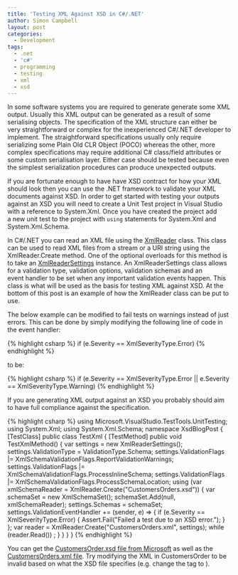 ```yaml
---
title: 'Testing XML Against XSD in C#/.NET'
author: Simon Campbell
layout: post
categories:
  - Development
tags:
  - .net
  - 'c#'
  - programming
  - testing
  - xml
  - xsd
---
```

In some software systems you are required to generate generate some XML output. Usually this XML output can be generated as a result of some serialising objects. The specification of the XML structure can either be very straightforward or complex for the inexperienced C#/.NET developer to implement. The straightforward specifications usually only require serializing some Plain Old CLR Object (POCO) whereas the other, more complex specifications may require additional C# class/field attributes or some custom serialisation layer. Either case should be tested because even the simplest serialization procedures can produce unexpected outputs.

If you are fortunate enough to have have XSD contract for how your XML should look then you can use the .NET framework to validate your XML documents against XSD. In order to get started with testing your outputs against an XSD you will need to create a Unit Test project in Visual Studio with a reference to System.Xml. Once you have created the project add a new unit test to the project with `using` statements for System.Xml and System.Xml.Schema.

In C#/.NET you can read an XML file using the [XmlReader][1] class. This class can be used to read XML files from a stream or a URI string using the XmlReader.Create method. One of the optional overloads for this method is to take an [XmlReaderSettings][2] instance. An XmlReaderSettings class allows for a validation type, validation options, validation schemas and an event handler to be set when any important validation events happen. This class is what will be used as the basis for testing XML against XSD. At the bottom of this post is an example of how the XmlReader class can be put to use.

The below example can be modified to fail tests on warnings instead of just errors. This can be done by simply modifying the following line of code in the event handler:

{% highlight csharp %}
if (e.Severity == XmlSeverityType.Error)
{% endhighlight %}

to be:

{% highlight csharp %}
if (e.Severity == XmlSeverityType.Error || e.Severity == XmlSeverityType.Warning)
{% endhighlight %}

If you are generating XML output against an XSD you probably should aim to have full compliance against the specification.

{% highlight csharp %}
using Microsoft.VisualStudio.TestTools.UnitTesting;
using System.Xml;
using System.Xml.Schema;
namespace XsdBlogPost
{
    [TestClass]
    public class TestXml
    {
        [TestMethod]
        public void TestXmlMethod()
        {
            var settings = new XmlReaderSettings();
            settings.ValidationType = ValidationType.Schema;
            settings.ValidationFlags |= XmlSchemaValidationFlags.ReportValidationWarnings;
            settings.ValidationFlags |= XmlSchemaValidationFlags.ProcessInlineSchema;
            settings.ValidationFlags |= XmlSchemaValidationFlags.ProcessSchemaLocation;
            using (var xmlSchemaReader = XmlReader.Create("CustomersOrders.xsd"))
            {
                var schemaSet = new XmlSchemaSet();
                schemaSet.Add(null, xmlSchemaReader);
                settings.Schemas = schemaSet;
                settings.ValidationEventHandler += (sender, e) =>
                {
                    if (e.Severity == XmlSeverityType.Error)
                    {
                        Assert.Fail("Failed a test due to an XSD error.");
                    }
                };
                var reader = XmlReader.Create("CustomersOrders.xml", settings);
                while (reader.Read()) ;
            }
        }
    }
}
{% endhighlight %}

You can get the [CustomersOrder.xsd file from Microsoft][3] as well as the [CustomersOrders.xml file][4]. Try modifying the XML in CustomersOrder to be invalid based on what the XSD file specifies (e.g. change the tag to ).

 [1]: http://msdn.microsoft.com/en-us/library/system.xml.xmlreader(v=vs.110).aspx
 [2]: http://msdn.microsoft.com/en-us/library/system.xml.xmlreadersettings(v=vs.110).aspx
 [3]: http://msdn.microsoft.com/en-us/library/vstudio/bb675181(v=vs.100).aspx
 [4]: http://msdn.microsoft.com/en-us/library/vstudio/bb387025(v=vs.100).aspx